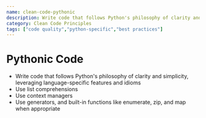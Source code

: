 ```yaml
---
name: clean-code-pythonic
description: Write code that follows Python's philosophy of clarity and simplicity, leveraging language-specific features and idioms
category: Clean Code Principles
tags: ["code quality","python-specific","best practices"]
---
```


# Pythonic Code

- Write code that follows Python's philosophy of clarity and simplicity, leveraging language-specific features and idioms
- Use list comprehensions
- Use context managers
- Use generators, and built-in functions like enumerate, zip, and map when appropriate
